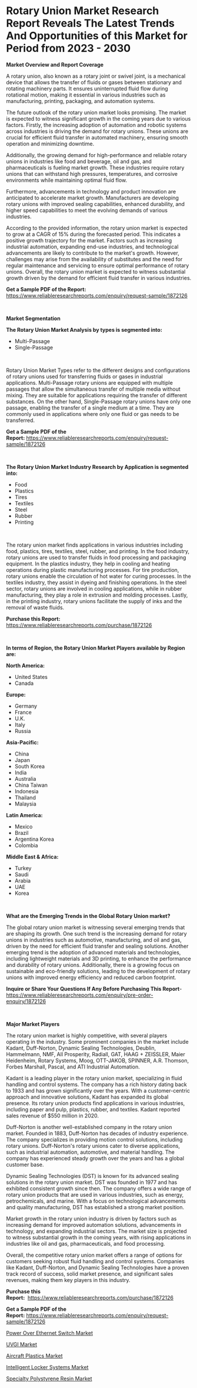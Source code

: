 <p><h1>Rotary Union Market Research Report Reveals The Latest Trends And Opportunities of this Market for Period from 2023 - 2030</h1></p><p><strong>Market Overview and Report Coverage</strong></p>
<p><p>A rotary union, also known as a rotary joint or swivel joint, is a mechanical device that allows the transfer of fluids or gases between stationary and rotating machinery parts. It ensures uninterrupted fluid flow during rotational motion, making it essential in various industries such as manufacturing, printing, packaging, and automation systems.</p><p>The future outlook of the rotary union market looks promising. The market is expected to witness significant growth in the coming years due to various factors. Firstly, the increasing adoption of automation and robotic systems across industries is driving the demand for rotary unions. These unions are crucial for efficient fluid transfer in automated machinery, ensuring smooth operation and minimizing downtime.</p><p>Additionally, the growing demand for high-performance and reliable rotary unions in industries like food and beverage, oil and gas, and pharmaceuticals is fueling market growth. These industries require rotary unions that can withstand high pressures, temperatures, and corrosive environments while maintaining optimal fluid flow.</p><p>Furthermore, advancements in technology and product innovation are anticipated to accelerate market growth. Manufacturers are developing rotary unions with improved sealing capabilities, enhanced durability, and higher speed capabilities to meet the evolving demands of various industries.</p><p>According to the provided information, the rotary union market is expected to grow at a CAGR of 15% during the forecasted period. This indicates a positive growth trajectory for the market. Factors such as increasing industrial automation, expanding end-use industries, and technological advancements are likely to contribute to the market's growth. However, challenges may arise from the availability of substitutes and the need for regular maintenance and servicing to ensure optimal performance of rotary unions. Overall, the rotary union market is expected to witness substantial growth driven by the demand for efficient fluid transfer in various industries.</p></p>
<p><strong>Get a Sample PDF of the Report:</strong> <a href="https://www.reliableresearchreports.com/enquiry/request-sample/1872126">https://www.reliableresearchreports.com/enquiry/request-sample/1872126</a></p>
<p>&nbsp;</p>
<p><strong>Market Segmentation</strong></p>
<p><strong>The Rotary Union Market Analysis by types is segmented into:</strong></p>
<p><ul><li>Multi-Passage</li><li>Single-Passage</li></ul></p>
<p>&nbsp;</p>
<p><p>Rotary Union Market Types refer to the different designs and configurations of rotary unions used for transferring fluids or gases in industrial applications. Multi-Passage rotary unions are equipped with multiple passages that allow the simultaneous transfer of multiple media without mixing. They are suitable for applications requiring the transfer of different substances. On the other hand, Single-Passage rotary unions have only one passage, enabling the transfer of a single medium at a time. They are commonly used in applications where only one fluid or gas needs to be transferred.</p></p>
<p><strong>Get a Sample PDF of the Report:</strong>&nbsp;<a href="https://www.reliableresearchreports.com/enquiry/request-sample/1872126">https://www.reliableresearchreports.com/enquiry/request-sample/1872126</a></p>
<p>&nbsp;</p>
<p><strong>The Rotary Union Market Industry Research by Application is segmented into:</strong></p>
<p><ul><li>Food</li><li>Plastics</li><li>Tires</li><li>Textiles</li><li>Steel</li><li>Rubber</li><li>Printing</li></ul></p>
<p>&nbsp;</p>
<p><p>The rotary union market finds applications in various industries including food, plastics, tires, textiles, steel, rubber, and printing. In the food industry, rotary unions are used to transfer fluids in food processing and packaging equipment. In the plastics industry, they help in cooling and heating operations during plastic manufacturing processes. For tire production, rotary unions enable the circulation of hot water for curing processes. In the textiles industry, they assist in dyeing and finishing operations. In the steel sector, rotary unions are involved in cooling applications, while in rubber manufacturing, they play a role in extrusion and molding processes. Lastly, in the printing industry, rotary unions facilitate the supply of inks and the removal of waste fluids.</p></p>
<p><strong>Purchase this Report:</strong>&nbsp; <a href="https://www.reliableresearchreports.com/purchase/1872126">https://www.reliableresearchreports.com/purchase/1872126</a></p>
<p>&nbsp;</p>
<p><strong>In terms of Region, the Rotary Union Market Players available by Region are:</strong></p>
<p>
    <p> <strong> North America: </strong>
        <ul>
            <li>United States</li>
            <li>Canada</li>
        </ul>
        </p> 
    <p> <strong> Europe: </strong>
        <ul>
            <li>Germany</li>
            <li>France</li>
            <li>U.K.</li>
            <li>Italy</li>
            <li>Russia</li>
        </ul>
        </p> 
    <p> <strong> Asia-Pacific: </strong>
        <ul>
            <li>China</li>
            <li>Japan</li>
            <li>South Korea</li>
            <li>India</li>
            <li>Australia</li>
            <li>China Taiwan</li>
            <li>Indonesia</li>
            <li>Thailand</li>
            <li>Malaysia</li>
        </ul>
        </p> 
    <p> <strong> Latin America: </strong>
        <ul>
            <li>Mexico</li>
            <li>Brazil</li>
            <li>Argentina Korea</li>
            <li>Colombia</li>
        </ul>
        </p> 
    <p> <strong> Middle East & Africa: </strong>
        <ul>
            <li>Turkey</li>
            <li>Saudi</li>
            <li>Arabia</li>
            <li>UAE</li>
            <li>Korea</li>
        </ul>
    </p>
    </p>
<p>&nbsp;</p>
<p><strong>What are the Emerging Trends in the Global Rotary Union market?</strong></p>
<p><p>The global rotary union market is witnessing several emerging trends that are shaping its growth. One such trend is the increasing demand for rotary unions in industries such as automotive, manufacturing, and oil and gas, driven by the need for efficient fluid transfer and sealing solutions. Another emerging trend is the adoption of advanced materials and technologies, including lightweight materials and 3D printing, to enhance the performance and durability of rotary unions. Additionally, there is a growing focus on sustainable and eco-friendly solutions, leading to the development of rotary unions with improved energy efficiency and reduced carbon footprint.</p></p>
<p><strong>Inquire or Share Your Questions If Any Before Purchasing This Report</strong>- <a href="https://www.reliableresearchreports.com/enquiry/pre-order-enquiry/1872126">https://www.reliableresearchreports.com/enquiry/pre-order-enquiry/1872126</a></p>
<p>&nbsp;</p>
<p><strong>Major Market Players</strong></p>
<p><p>The rotary union market is highly competitive, with several players operating in the industry. Some prominent companies in the market include Kadant, Duff-Norton, Dynamic Sealing Technologies, Deublin, Hammelmann, NMF, All Prosperity, Radiall, GAT, HAAG + ZEISSLER, Maier Heidenheim, Rotary Systems, Moog, OTT-JAKOB, SPINNER, A.R. Thomson, Forbes Marshall, Pascal, and ATI Industrial Automation.</p><p>Kadant is a leading player in the rotary union market, specializing in fluid handling and control systems. The company has a rich history dating back to 1933 and has grown significantly over the years. With a customer-centric approach and innovative solutions, Kadant has expanded its global presence. Its rotary union products find applications in various industries, including paper and pulp, plastics, rubber, and textiles. Kadant reported sales revenue of $550 million in 2020.</p><p>Duff-Norton is another well-established company in the rotary union market. Founded in 1883, Duff-Norton has decades of industry experience. The company specializes in providing motion control solutions, including rotary unions. Duff-Norton's rotary unions cater to diverse applications, such as industrial automation, automotive, and material handling. The company has experienced steady growth over the years and has a global customer base.</p><p>Dynamic Sealing Technologies (DST) is known for its advanced sealing solutions in the rotary union market. DST was founded in 1977 and has exhibited consistent growth since then. The company offers a wide range of rotary union products that are used in various industries, such as energy, petrochemicals, and marine. With a focus on technological advancements and quality manufacturing, DST has established a strong market position.</p><p>Market growth in the rotary union industry is driven by factors such as increasing demand for improved automation solutions, advancements in technology, and expanding industrial sectors. The market size is projected to witness substantial growth in the coming years, with rising applications in industries like oil and gas, pharmaceuticals, and food processing.</p><p>Overall, the competitive rotary union market offers a range of options for customers seeking robust fluid handling and control systems. Companies like Kadant, Duff-Norton, and Dynamic Sealing Technologies have a proven track record of success, solid market presence, and significant sales revenues, making them key players in this industry.</p></p>
<p><strong>Purchase this Report:</strong>&nbsp;&nbsp;<a href="https://www.reliableresearchreports.com/purchase/1872126">https://www.reliableresearchreports.com/purchase/1872126</a></p>
<p></p>
<p><strong>Get a Sample PDF of the Report:</strong>&nbsp;<a href="https://www.reliableresearchreports.com/enquiry/request-sample/1872126">https://www.reliableresearchreports.com/enquiry/request-sample/1872126</a></p>
<p><p><a href="https://medium.com/@krishna_35021/power-over-ethernet-switch-market-share-evolution-and-market-growth-trends-2023-2030-2d0329170ccc">Power Over Ethernet Switch Market</a></p><p><a href="https://medium.com/@sink.pay.sand/uvgi-market-trends-and-market-analysis-forecasted-for-period-2023-2030-94cf15c5e7c0">UVGI Market</a></p><p><a href="https://github.com/amae102299/Market-Research-Report-List-1/blob/main/aircraft-plastics-market.md">Aircraft Plastics Market</a></p><p><a href="https://medium.com/@press.bell.sigh/intelligent-locker-systems-market-insights-into-market-cagr-market-trends-and-growth-strategies-70407d75c3d8">Intelligent Locker Systems Market</a></p><p><a href="https://github.com/prosalinda88/Market-Research-Report-List-1/blob/main/specialty-polystyrene-resin-market.md">Specialty Polystyrene Resin Market</a></p></p>